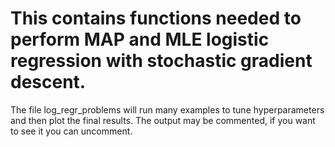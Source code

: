 # This contains functions needed to perform MAP and MLE logistic regression with stochastic gradient descent.
The file log_regr_problems will run many examples to tune hyperparameters and then plot the final results. The output may be commented, if you want to see it you can uncomment.